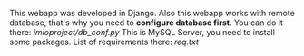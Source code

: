 This webapp was developed in Django.
Also this webapp works with remote database, that's why you need to **configure database first**.
You can do it there: _imioproject/db_conf.py_
This is MySQL Server, you need to install some packages. List of requirements there: _req.txt_
